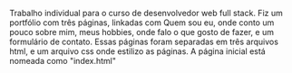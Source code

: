 Trabalho individual para o curso de desenvolvedor web full stack.
Fiz um portfólio com três páginas, linkadas com Quem sou eu, onde conto um pouco sobre mim, meus hobbies, onde falo o que gosto de fazer, e um formulário de contato.
Essas páginas foram separadas em três arquivos html, e um arquivo css onde estilizo as páginas.
A página inicial está nomeada como "index.html"
